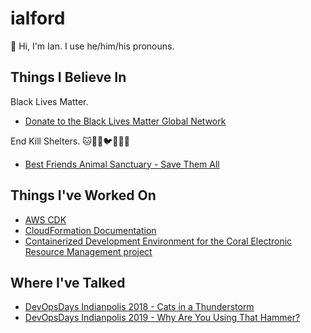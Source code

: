 # ialford

:wave: Hi, I'm Ian. I use he/him/his pronouns.

## Things I Believe In

Black Lives Matter.
* [Donate to the Black Lives Matter Global Network](https://secure.actblue.com/donate/ms_blm_homepage_2019)

End Kill Shelters. :cat::dog::hamster::bird::horse::pig::chicken:
* [Best Friends Animal Sanctuary - Save Them All](https://bestfriends.org/)

## Things I've Worked On

* [AWS CDK](https://github.com/aws/aws-cdk)
* [CloudFormation Documentation](https://github.com/awsdocs/aws-cloudformation-user-guide)
* [Containerized Development Environment for the Coral Electronic Resource Management project](https://github.com/ndlib/coral-erm-docker)

## Where I've Talked
* [DevOpsDays Indianpolis 2018 - Cats in a Thunderstorm](https://devopsdays.org/events/2018-indianapolis/program/ian-alford/)
* [DevOpsDays Indianpolis 2019 - Why Are You Using That Hammer?](https://devopsdays.org/events/2019-indianapolis/program/ian-alford/)
